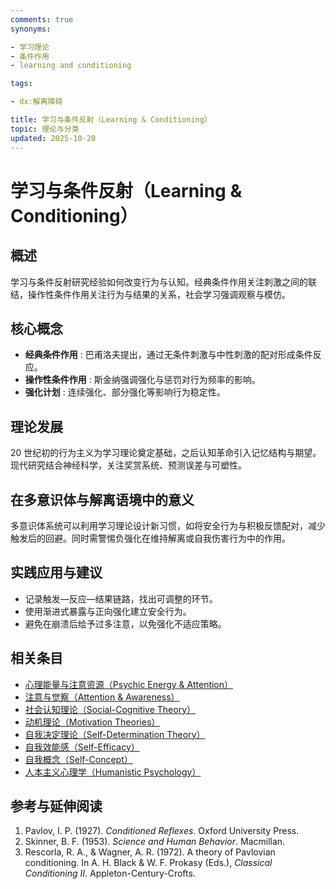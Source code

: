 ```yaml
---
comments: true
synonyms:

- 学习理论
- 条件作用
- learning and conditioning

tags:

- dx:解离障碍

title: 学习与条件反射（Learning & Conditioning）
topic: 理论与分类
updated: 2025-10-20
---
```


# 学习与条件反射（Learning & Conditioning）

## 概述

学习与条件反射研究经验如何改变行为与认知。经典条件作用关注刺激之间的联结，操作性条件作用关注行为与结果的关系，社会学习强调观察与模仿。

## 核心概念

- **经典条件作用** : 巴甫洛夫提出，通过无条件刺激与中性刺激的配对形成条件反应。
- **操作性条件作用** : 斯金纳强调强化与惩罚对行为频率的影响。
- **强化计划** : 连续强化、部分强化等影响行为稳定性。

## 理论发展

20 世纪初的行为主义为学习理论奠定基础，之后认知革命引入记忆结构与期望。现代研究结合神经科学，关注奖赏系统、预测误差与可塑性。

## 在多意识体与解离语境中的意义

多意识体系统可以利用学习理论设计新习惯，如将安全行为与积极反馈配对，减少触发后的回避。同时需警惕负强化在维持解离或自我伤害行为中的作用。

## 实践应用与建议

- 记录触发—反应—结果链路，找出可调整的环节。
- 使用渐进式暴露与正向强化建立安全行为。
- 避免在崩溃后给予过多注意，以免强化不适应策略。

## 相关条目

- [心理能量与注意资源（Psychic Energy & Attention）](Psychic-Energy-Attention.md)
- [注意与觉察（Attention & Awareness）](Attention-Awareness.md)
- [社会认知理论（Social-Cognitive Theory）](Social-Cognitive-Theory.md)
- [动机理论（Motivation Theories）](Motivation-Theories.md)
- [自我决定理论（Self-Determination Theory）](Self-Determination-Theory.md)
- [自我效能感（Self-Efficacy）](Self-Efficacy.md)
- [自我概念（Self-Concept）](Self-Concept.md)
- [人本主义心理学（Humanistic Psychology）](Humanistic-Psychology.md)

## 参考与延伸阅读

1. Pavlov, I. P. (1927). *Conditioned Reflexes*. Oxford University Press.
2. Skinner, B. F. (1953). *Science and Human Behavior*. Macmillan.
3. Rescorla, R. A., & Wagner, A. R. (1972). A theory of Pavlovian conditioning. In A. H. Black & W. F. Prokasy (Eds.), *Classical Conditioning II*. Appleton-Century-Crofts.
